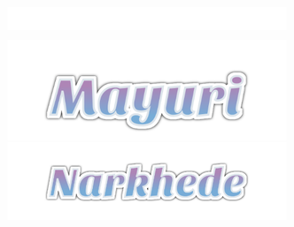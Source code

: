 <p align="center">
  <a href="https://github.com/mayuri3105"> <img loading="lazy" alt="Welcome" src="assets/welcome.svg"/> </a>
</p>

<p align="center">
  <a href="https://github.com/mayuri3105"> <img loading="lazy" alt="Mayuri" src="assets/mayuri.svg"/> <img loading="lazy" alt="Narkhede" src="assets/narkhede.svg"/> </a>
</p>
